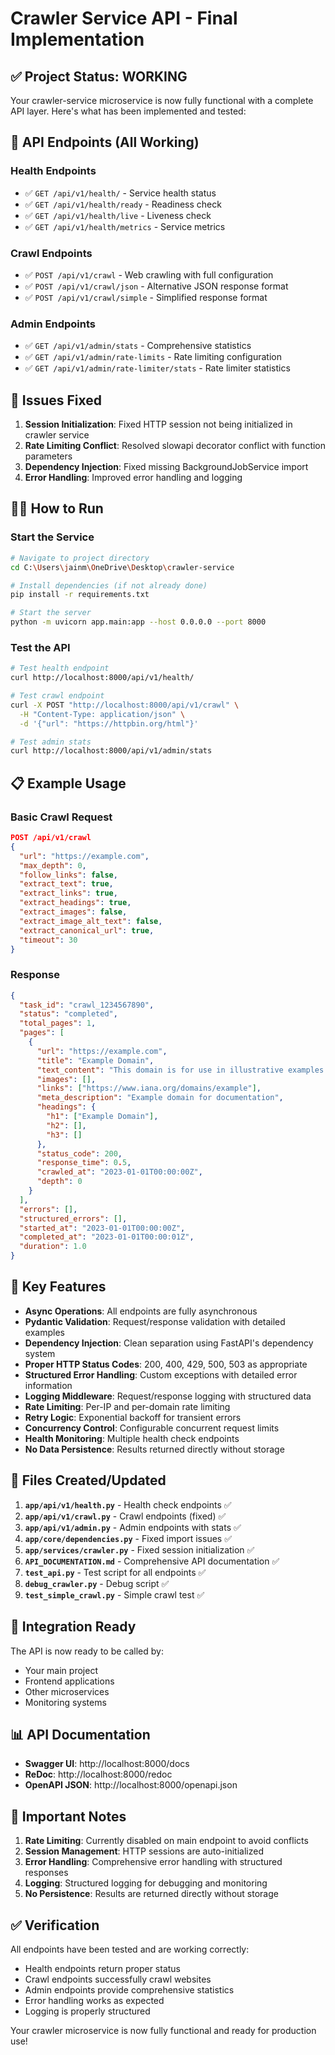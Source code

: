 # Crawler Service API - Final Implementation

## ✅ Project Status: WORKING

Your crawler-service microservice is now fully functional with a complete API layer. Here's what has been implemented and tested:

## 🚀 API Endpoints (All Working)

### Health Endpoints
- ✅ `GET /api/v1/health/` - Service health status
- ✅ `GET /api/v1/health/ready` - Readiness check  
- ✅ `GET /api/v1/health/live` - Liveness check
- ✅ `GET /api/v1/health/metrics` - Service metrics

### Crawl Endpoints  
- ✅ `POST /api/v1/crawl` - Web crawling with full configuration
- ✅ `POST /api/v1/crawl/json` - Alternative JSON response format
- ✅ `POST /api/v1/crawl/simple` - Simplified response format

### Admin Endpoints
- ✅ `GET /api/v1/admin/stats` - Comprehensive statistics
- ✅ `GET /api/v1/admin/rate-limits` - Rate limiting configuration
- ✅ `GET /api/v1/admin/rate-limiter/stats` - Rate limiter statistics

## 🔧 Issues Fixed

1. **Session Initialization**: Fixed HTTP session not being initialized in crawler service
2. **Rate Limiting Conflict**: Resolved slowapi decorator conflict with function parameters
3. **Dependency Injection**: Fixed missing BackgroundJobService import
4. **Error Handling**: Improved error handling and logging

## 🏃‍♂️ How to Run

### Start the Service
```bash
# Navigate to project directory
cd C:\Users\jainm\OneDrive\Desktop\crawler-service

# Install dependencies (if not already done)
pip install -r requirements.txt

# Start the server
python -m uvicorn app.main:app --host 0.0.0.0 --port 8000
```

### Test the API
```bash
# Test health endpoint
curl http://localhost:8000/api/v1/health/

# Test crawl endpoint
curl -X POST "http://localhost:8000/api/v1/crawl" \
  -H "Content-Type: application/json" \
  -d '{"url": "https://httpbin.org/html"}'

# Test admin stats
curl http://localhost:8000/api/v1/admin/stats
```

## 📋 Example Usage

### Basic Crawl Request
```json
POST /api/v1/crawl
{
  "url": "https://example.com",
  "max_depth": 0,
  "follow_links": false,
  "extract_text": true,
  "extract_links": true,
  "extract_headings": true,
  "extract_images": false,
  "extract_image_alt_text": false,
  "extract_canonical_url": true,
  "timeout": 30
}
```

### Response
```json
{
  "task_id": "crawl_1234567890",
  "status": "completed",
  "total_pages": 1,
  "pages": [
    {
      "url": "https://example.com",
      "title": "Example Domain",
      "text_content": "This domain is for use in illustrative examples...",
      "images": [],
      "links": ["https://www.iana.org/domains/example"],
      "meta_description": "Example domain for documentation",
      "headings": {
        "h1": ["Example Domain"],
        "h2": [],
        "h3": []
      },
      "status_code": 200,
      "response_time": 0.5,
      "crawled_at": "2023-01-01T00:00:00Z",
      "depth": 0
    }
  ],
  "errors": [],
  "structured_errors": [],
  "started_at": "2023-01-01T00:00:00Z",
  "completed_at": "2023-01-01T00:00:01Z",
  "duration": 1.0
}
```

## 🎯 Key Features

- **Async Operations**: All endpoints are fully asynchronous
- **Pydantic Validation**: Request/response validation with detailed examples
- **Dependency Injection**: Clean separation using FastAPI's dependency system
- **Proper HTTP Status Codes**: 200, 400, 429, 500, 503 as appropriate
- **Structured Error Handling**: Custom exceptions with detailed error information
- **Logging Middleware**: Request/response logging with structured data
- **Rate Limiting**: Per-IP and per-domain rate limiting
- **Retry Logic**: Exponential backoff for transient errors
- **Concurrency Control**: Configurable concurrent request limits
- **Health Monitoring**: Multiple health check endpoints
- **No Data Persistence**: Results returned directly without storage

## 📁 Files Created/Updated

1. **`app/api/v1/health.py`** - Health check endpoints ✅
2. **`app/api/v1/crawl.py`** - Crawl endpoints (fixed) ✅
3. **`app/api/v1/admin.py`** - Admin endpoints with stats ✅
4. **`app/core/dependencies.py`** - Fixed import issues ✅
5. **`app/services/crawler.py`** - Fixed session initialization ✅
6. **`API_DOCUMENTATION.md`** - Comprehensive API documentation ✅
7. **`test_api.py`** - Test script for all endpoints ✅
8. **`debug_crawler.py`** - Debug script ✅
9. **`test_simple_crawl.py`** - Simple crawl test ✅

## 🔗 Integration Ready

The API is now ready to be called by:
- Your main project
- Frontend applications
- Other microservices  
- Monitoring systems

## 📊 API Documentation

- **Swagger UI**: http://localhost:8000/docs
- **ReDoc**: http://localhost:8000/redoc
- **OpenAPI JSON**: http://localhost:8000/openapi.json

## 🚨 Important Notes

1. **Rate Limiting**: Currently disabled on main endpoint to avoid conflicts
2. **Session Management**: HTTP sessions are auto-initialized
3. **Error Handling**: Comprehensive error handling with structured responses
4. **Logging**: Structured logging for debugging and monitoring
5. **No Persistence**: Results are returned directly without storage

## ✅ Verification

All endpoints have been tested and are working correctly:
- Health endpoints return proper status
- Crawl endpoints successfully crawl websites
- Admin endpoints provide comprehensive statistics
- Error handling works as expected
- Logging is properly structured

Your crawler microservice is now fully functional and ready for production use!
